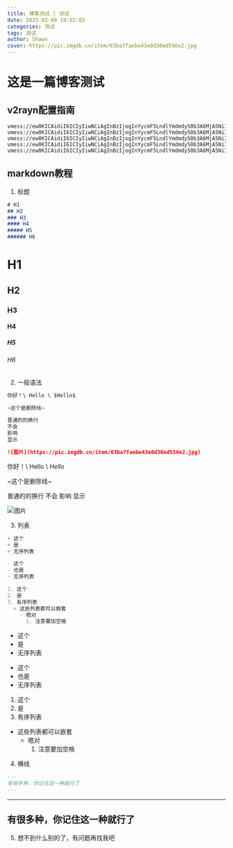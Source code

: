 ```yaml
---
title: 博客测试 | 测试
date: 2023-03-09 19:52:03
categories: 测试
tags: 测试
author: Shawn
cover: https://pic.imgdb.cn/item/63ba7faebe43e0d30ed556e2.jpg
---
```


# 这是一篇博客测试
## v2rayn配置指南
```
vmess://ew0KICAidiI6ICIyIiwNCiAgInBzIjogInYycmF5LndlYmdmdy50b3A6MjA5NiIsDQogICJhZGQiOiAidjJyYXkud2ViZ2Z3LnRvcCIsDQogICJwb3J0IjogIjIwOTYiLA0KICAiaWQiOiAiMzIxMDQ3ZjEtNzI5Mi00NmQ4LTllM2QtNDhiMGExZGE0ZmJjIiwNCiAgImFpZCI6ICIwIiwNCiAgInNjeSI6ICJhdXRvIiwNCiAgIm5ldCI6ICJ3cyIsDQogICJ0eXBlIjogIm5vbmUiLA0KICAiaG9zdCI6ICIiLA0KICAicGF0aCI6ICIveFdQNWJRdEkvIiwNCiAgInRscyI6ICJ0bHMiLA0KICAic25pIjogIiIsDQogICJhbHBuIjogIiINCn0=
vmess://ew0KICAidiI6ICIyIiwNCiAgInBzIjogInYycmF5LndlYmdmdy50b3A6MjA5NiIsDQogICJhZGQiOiAidjJyYXkud2ViZ2Z3LnRvcCIsDQogICJwb3J0IjogIjIwOTYiLA0KICAiaWQiOiAiOThlNmQ0NzUtZDliZS00NTZjLWEwYWMtMzA4NjRlMDdmZDQxIiwNCiAgImFpZCI6ICIwIiwNCiAgInNjeSI6ICJhdXRvIiwNCiAgIm5ldCI6ICJ3cyIsDQogICJ0eXBlIjogIm5vbmUiLA0KICAiaG9zdCI6ICIiLA0KICAicGF0aCI6ICIveFdQNWJRdEkvIiwNCiAgInRscyI6ICJ0bHMiLA0KICAic25pIjogIiIsDQogICJhbHBuIjogIiINCn0=
vmess://ew0KICAidiI6ICIyIiwNCiAgInBzIjogInYycmF5LndlYmdmdy50b3A6MjA5NiIsDQogICJhZGQiOiAidjJyYXkud2ViZ2Z3LnRvcCIsDQogICJwb3J0IjogIjIwOTYiLA0KICAiaWQiOiAiMWYxZTgwZGMtMGQxZi00NGM0LWFmZDAtOTU3MzhiMzMzZTVjIiwNCiAgImFpZCI6ICIwIiwNCiAgInNjeSI6ICJhdXRvIiwNCiAgIm5ldCI6ICJ3cyIsDQogICJ0eXBlIjogIm5vbmUiLA0KICAiaG9zdCI6ICIiLA0KICAicGF0aCI6ICIveFdQNWJRdEkvIiwNCiAgInRscyI6ICJ0bHMiLA0KICAic25pIjogIiIsDQogICJhbHBuIjogIiINCn0=
vmess://ew0KICAidiI6ICIyIiwNCiAgInBzIjogInYycmF5LndlYmdmdy50b3A6MjA5NiIsDQogICJhZGQiOiAidjJyYXkud2ViZ2Z3LnRvcCIsDQogICJwb3J0IjogIjIwOTYiLA0KICAiaWQiOiAiMzZiN2U2YWMtMjVmZC00OTcwLThlZmItNzc5Njg4ZTc5MTU5IiwNCiAgImFpZCI6ICIwIiwNCiAgInNjeSI6ICJhdXRvIiwNCiAgIm5ldCI6ICJ3cyIsDQogICJ0eXBlIjogIm5vbmUiLA0KICAiaG9zdCI6ICIiLA0KICAicGF0aCI6ICIveFdQNWJRdEkvIiwNCiAgInRscyI6ICJ0bHMiLA0KICAic25pIjogIiIsDQogICJhbHBuIjogIiINCn0=
vmess://ew0KICAidiI6ICIyIiwNCiAgInBzIjogInYycmF5LndlYmdmdy50b3A6MjA5NiIsDQogICJhZGQiOiAidjJyYXkud2ViZ2Z3LnRvcCIsDQogICJwb3J0IjogIjIwOTYiLA0KICAiaWQiOiAiYWZjOTJmNmQtYjMzZC00YmMxLTlhMzQtOTdjOWNjZWQwN2MyIiwNCiAgImFpZCI6ICIwIiwNCiAgInNjeSI6ICJhdXRvIiwNCiAgIm5ldCI6ICJ3cyIsDQogICJ0eXBlIjogIm5vbmUiLA0KICAiaG9zdCI6ICIiLA0KICAicGF0aCI6ICIveFdQNWJRdEkvIiwNCiAgInRscyI6ICJ0bHMiLA0KICAic25pIjogIiIsDQogICJhbHBuIjogIiINCn0=
```
## markdown教程
1. 标题
```markdown
# H1
## H2
### H3
#### H4
##### H5
###### H6
```

# H1
## H2
### H3
#### H4
##### H5
###### H6

2. 一般语法
```markdown
你好！\ Hello \ $Hello$

~这个是删除线~

普通的的换行
不会
影响
显示

![图片](https://pic.imgdb.cn/item/63ba7faebe43e0d30ed556e2.jpg)
```
你好！\ Hello \ $Hello$

~这个是删除线~

普通的的换行
不会
影响
显示

![图片](https://pic.imgdb.cn/item/63ba7faebe43e0d30ed556e2.jpg)

3. 列表
```markdown
+ 这个
+ 是
+ 无序列表

- 这个
- 也是
- 无序列表

1. 这个
2. 是
3. 有序列表
  + 这些列表都可以嵌套
    - 嗯对
      1. 注意要加空格
```
+ 这个
+ 是
+ 无序列表

- 这个
- 也是
- 无序列表

1. 这个
2. 是
3. 有序列表
  + 这些列表都可以嵌套
    - 嗯对
      1. 注意要加空格

4. 横线
```markdown
---
有很多种，你记住这一种就行了
---
```
---
有很多种，你记住这一种就行了
---

5. 想不到什么别的了，有问题再找我吧
